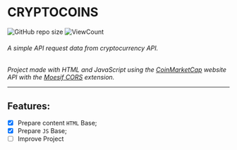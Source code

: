 # CRYPTOCOINS

![GitHub repo size](https://img.shields.io/github/repo-size/Caiuzu/cryptocoins)
![ViewCount](https://views.whatilearened.today/views/github/Caiuzu/cryptocoins.svg)

###### A simple API request data from cryptocurrency API.
_Project made with HTML and JavaScript using the [CoinMarketCap](https://pro.coinmarketcap.com/) website API with
the [Moesif CORS](https://www.moesif.com/) extension._

---
## **Features:**

- [x] Prepare content `HTML` Base;
- [x] Prepare `JS` Base;
- [ ] Improve Project